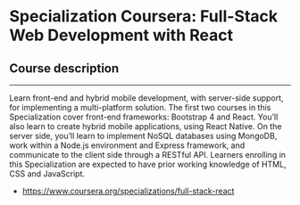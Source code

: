 
# Specialization Coursera: Full-Stack Web Development with React

## Course description
-----
Learn front-end and hybrid mobile development, with server-side support, 
for implementing a multi-platform solution.
The first two courses in this Specialization cover front-end frameworks: 
Bootstrap 4 and React. You’ll also learn to create hybrid mobile applications,
 using React Native. On the server side, you’ll learn to implement NoSQL 
 databases using MongoDB, work within a Node.js environment and Express 
 framework, and communicate to the client side through a RESTful API. Learners 
 enrolling in this Specialization are expected to have prior working 
 knowledge of HTML, CSS and JavaScript.

+ https://www.coursera.org/specializations/full-stack-react
